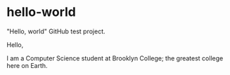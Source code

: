 # hello-world
"Hello, world" GitHub test project.

Hello,

I am a Computer Science student at Brooklyn College; the greatest college here on Earth.
